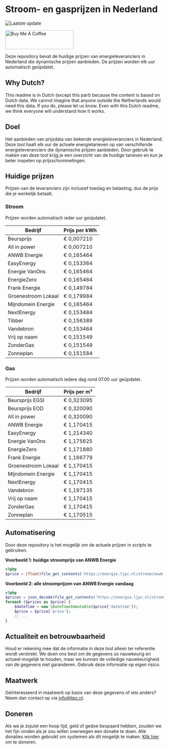 # Stroom- en gasprijzen in Nederland

![Laatste update](https://img.shields.io/badge/laatste%20update-2025--07--03%2014%3A00%20CET-brightgreen)

<a href="https://www.buymeacoffee.com/Lars-" target="_blank"><img src="https://cdn.buymeacoffee.com/buttons/v2/default-orange.png" alt="Buy Me A Coffee" height="60" style="height: 60px !important;width: 217px !important;" ></a>

Deze repository bevat de huidige prijzen van energieleveranciers in Nederland die dynamische prijzen aanbieden. De prijzen worden elk uur automatisch geüpdatet.

## Why Dutch?

This readme is in Dutch (except this part) because the content is based on Dutch data. We cannot imagine that anyone outside the Netherlands would need this data. If you do, please let us know. Even with this Dutch readme, we think
everyone will understand how it works.

## Doel

Het aanbieden van prijsdata van bekende energieleveranciers in Nederland. Deze tool haalt elk uur de actuele energietarieven op van verschillende energieleveranciers die dynamische prijzen aanbieden. Door gebruik te maken van deze tool
krijg je een overzicht van de huidige tarieven en kun je beter inspelen op prijsschommelingen.

## Huidige prijzen

Prijzen van de leveranciers zijn inclusief toeslag en belasting, dus de prijs die je werkelijk betaalt.

### Stroom

Prijzen worden automatisch ieder uur geüpdatet.

 Bedrijf | Prijs per kWh 
---------|---------------
Beursprijs | € 0,007210
All in power | € 0,007210
ANWB Energie | € 0,165464
EasyEnergy | € 0,153364
Energie VanOns | € 0,165464
EnergieZero | € 0,165464
Frank Energie | € 0,149784
Groenestroom Lokaal | € 0,179984
Mijndomein Energie | € 0,165464
NextEnergy | € 0,153484
Tibber | € 0,156389
Vandebron | € 0,153464
Vrij op naam | € 0,151549
ZonderGas | € 0,151549
Zonneplan | € 0,151584


### Gas

Prijzen worden automatisch iedere dag rond 07.00 uur geüpdatet.

 Bedrijf | Prijs per m³ 
---------|--------------
Beursprijs EGSI | € 0,323095
Beursprijs EOD | € 0,320090
All in power | € 0,320090
ANWB Energie | € 1,170415
EasyEnergy | € 1,214340
Energie VanOns | € 1,175625
EnergieZero | € 1,171880
Frank Energie | € 1,166779
Groenestroom Lokaal | € 1,170415
Mijndomein Energie | € 1,170415
NextEnergy | € 1,170415
Vandebron | € 1,197135
Vrij op naam | € 1,170415
ZonderGas | € 1,170415
Zonneplan | € 1,170515


## Automatisering

Door deze repository is het mogelijk om de actuele prijzen in scripts te gebruiken.

**Voorbeeld 1: huidige stroomprijs van ANWB Energie**

```php
<?php
$price = (float)file_get_contents('https://energie.ljpc.nl/stroom/anwb-energie-nu.txt');

```

**Voorbeeld 2: alle stroomprijzen van ANWB Energie vandaag**

```php
<?php
$prices = json_decode(file_get_contents('https://energie.ljpc.nl/stroom/all-in-power-vandaag.json'),true);
foreach ($prices as $price) {
    $dateTime = new \DateTimeImmutable($price['datetime']);
    $price = $price['price'];
    // ...
}
```

## Actualiteit en betrouwbaarheid

Houd er rekening mee dat de informatie in deze tool alleen ter referentie wordt verstrekt. We doen ons best om de gegevens zo nauwkeurig en actueel mogelijk te houden, maar we kunnen de volledige nauwkeurigheid van de gegevens niet
garanderen. Gebruik deze informatie op eigen risico.

## Maatwerk

Geïnteresseerd in maatwerk op basis van deze gegevens of iets anders? Neem dan contact op
via [info@ljpc.nl](mailto:info@ljpc.nl?subject=Energie%20prijzen).

## Doneren

Als we je zojuist een hoop tijd, geld of gedoe bespaard hebben, zouden we het fijn vinden als je zou willen overwegen een
donatie te doen. Alle donaties worden gebruikt om systemen als dit mogelijk te
maken. [Klik hier](https://www.buymeacoffee.com/Lars-) om te doneren.

